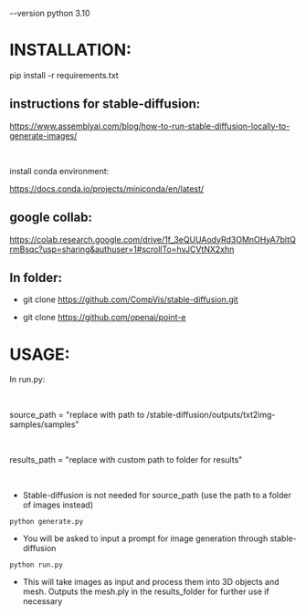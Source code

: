 --version python 3.10

# INSTALLATION:
pip install -r requirements.txt

## instructions for stable-diffusion:
https://www.assemblyai.com/blog/how-to-run-stable-diffusion-locally-to-generate-images/

<br />

install conda environment:

https://docs.conda.io/projects/miniconda/en/latest/

## google collab:
https://colab.research.google.com/drive/1f_3eQUUAodyRd3OMnOHyA7bltQrmBsqc?usp=sharing&authuser=1#scrollTo=hvJCVtNX2xhn

## In folder:

* git clone https://github.com/CompVis/stable-diffusion.git

* git clone https://github.com/openai/point-e

# USAGE:
In run.py:

<br />

source_path = "replace with path to /stable-diffusion/outputs/txt2img-samples/samples"

<br />

results_path = "replace with custom path to folder for results"

<br />

* Stable-diffusion is not needed for source_path (use the path to a folder of images instead)
```
python generate.py
```
* You will be asked to input a prompt for image generation through stable-diffusion
```
python run.py
```

* This will take images as input and process them into 3D objects and mesh. Outputs the mesh.ply in the results_folder for further use if necessary
